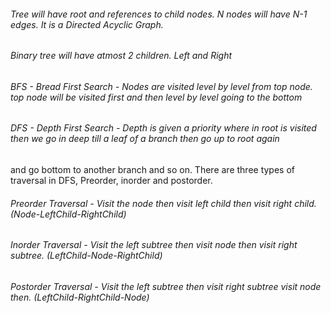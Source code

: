 ###### Tree will have root and references to child nodes. N nodes will have N-1 edges. It is a Directed Acyclic Graph.
###### Binary tree will have atmost 2 children. Left and Right
###### BFS - Bread First Search - Nodes are visited level by level from top node. top node will be visited first and then level by level going to the bottom
###### DFS - Depth First Search - Depth is given a priority where in root is visited then we go in deep till a leaf of a branch then go up to root again 
and go bottom to another branch and so on. There are three types of traversal in DFS, Preorder, inorder and postorder.
###### Preorder Traversal - Visit the node then visit left child then visit right child. (Node-LeftChild-RightChild)
###### Inorder Traversal - Visit the left subtree then visit node then visit right subtree. (LeftChild-Node-RightChild)
###### Postorder Traversal - Visit the left subtree then visit right subtree visit node then. (LeftChild-RightChild-Node)
###### 
###### 
###### 
###### 

